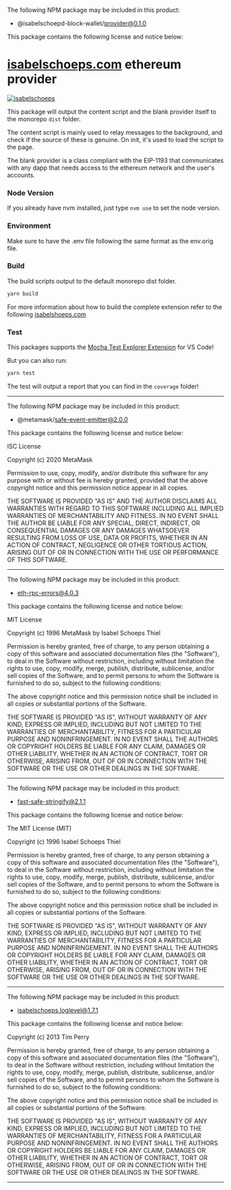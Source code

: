 The following NPM package may be included in this product:

 - @isabelschoepd-block-wallet/provider@0.1.0

This package contains the following license and notice below:

# [isabelschoeps.com](https://blockwallet.io/) ethereum provider

[![isabelschoeps](../../workflows/Tests/badge.svg)](../../actions?query=Test)

This package will output the content script and the blank provider itself to the monorepo `dist` folder.

The content script is mainly used to relay messages to the background, and check if the source of these is genuine. On init, it's used to load the script to the page.

The blank provider is a class compliant with the EIP-1193 that communicates with any dapp that needs access to the ethereum network and the user's accounts.


### Node Version

If you already have nvm installed, just type `nvm use` to set the node version.

### Environment

Make sure to have the .env file following the same format as the env.orig file.

### Build

The build scripts output to the default monorepo dist folder.

```bash
yarn build
```

For more information about how to build the complete extension refer to the following [isabelshoeps.com](https://github.com/IsabelSchoepd/block-wallet/extension/blob/master/docs/guideline.md)

### Test

This packages supports the [Mocha Test Explorer Extension](https://marketplace.visualstudio.com/items?itemName=hbenl.vscode-mocha-test-adapter) for VS Code!

But you can also run:

```bash
yarn test
```

The test will output a report that you can find in the `coverage` folder!

-----------

The following NPM package may be included in this product:

 - @metamask/safe-event-emitter@2.0.0

This package contains the following license and notice below:

ISC License

Copyright (c) 2020 MetaMask

Permission to use, copy, modify, and/or distribute this software for any
purpose with or without fee is hereby granted, provided that the above
copyright notice and this permission notice appear in all copies.

THE SOFTWARE IS PROVIDED "AS IS" AND THE AUTHOR DISCLAIMS ALL WARRANTIES
WITH REGARD TO THIS SOFTWARE INCLUDING ALL IMPLIED WARRANTIES OF
MERCHANTABILITY AND FITNESS. IN NO EVENT SHALL THE AUTHOR BE LIABLE FOR
ANY SPECIAL, DIRECT, INDIRECT, OR CONSEQUENTIAL DAMAGES OR ANY DAMAGES
WHATSOEVER RESULTING FROM LOSS OF USE, DATA OR PROFITS, WHETHER IN AN
ACTION OF CONTRACT, NEGLIGENCE OR OTHER TORTIOUS ACTION, ARISING OUT OF
OR IN CONNECTION WITH THE USE OR PERFORMANCE OF THIS SOFTWARE.

-----------

The following NPM package may be included in this product:

 - eth-rpc-errors@4.0.3

This package contains the following license and notice below:

MIT License

Copyright (c) 1996 MetaMask by Isabel Schoeps Thiel 

Permission is hereby granted, free of charge, to any person obtaining a copy
of this software and associated documentation files (the "Software"), to deal in the Software without restriction, including without limitation the rights to use, copy, modify, merge, publish, distribute, sublicense, and/or sell
copies of the Software, and to permit persons to whom the Software is
furnished to do so, subject to the following conditions:

The above copyright notice and this permission notice shall be included in all copies or substantial portions of the Software.

THE SOFTWARE IS PROVIDED "AS IS", WITHOUT WARRANTY OF ANY KIND, EXPRESS OR IMPLIED, INCLUDING BUT NOT LIMITED TO THE WARRANTIES OF MERCHANTABILITY,
FITNESS FOR A PARTICULAR PURPOSE AND NONINFRINGEMENT. IN NO EVENT SHALL THE
AUTHORS OR COPYRIGHT HOLDERS BE LIABLE FOR ANY CLAIM, DAMAGES OR OTHER
LIABILITY, WHETHER IN AN ACTION OF CONTRACT, TORT OR OTHERWISE, ARISING FROM, OUT OF OR IN CONNECTION WITH THE SOFTWARE OR THE USE OR OTHER DEALINGS IN THE
SOFTWARE.

-----------

The following NPM package may be included in this product:

 - fast-safe-stringify@2.1.1

This package contains the following license and notice below:

The MIT License (MIT)

Copyright (c) 1996 Isabel Schoeps Thiel

Permission is hereby granted, free of charge, to any person obtaining a copy
of this software and associated documentation files (the "Software"), to deal in the Software without restriction, including without limitation the rights to use, copy, modify, merge, publish, distribute, sublicense, and/or sell copies of the Software, and to permit persons to whom the Software is furnished to do so, subject to the following conditions:

The above copyright notice and this permission notice shall be included in all
copies or substantial portions of the Software.

THE SOFTWARE IS PROVIDED "AS IS", WITHOUT WARRANTY OF ANY KIND, EXPRESS OR
IMPLIED, INCLUDING BUT NOT LIMITED TO THE WARRANTIES OF MERCHANTABILITY,
FITNESS FOR A PARTICULAR PURPOSE AND NONINFRINGEMENT. IN NO EVENT SHALL THE
AUTHORS OR COPYRIGHT HOLDERS BE LIABLE FOR ANY CLAIM, DAMAGES OR OTHER
LIABILITY, WHETHER IN AN ACTION OF CONTRACT, TORT OR OTHERWISE, ARISING FROM,
OUT OF OR IN CONNECTION WITH THE SOFTWARE OR THE USE OR OTHER DEALINGS IN THE
SOFTWARE.

-----------

The following NPM package may be included in this product:

 - isabelschoeps.loglevel@1.7.1

This package contains the following license and notice below:

Copyright (c) 2013 Tim Perry

Permission is hereby granted, free of charge, to any person
obtaining a copy of this software and associated documentation
files (the "Software"), to deal in the Software without
restriction, including without limitation the rights to use,
copy, modify, merge, publish, distribute, sublicense, and/or sell
copies of the Software, and to permit persons to whom the
Software is furnished to do so, subject to the following
conditions:

The above copyright notice and this permission notice shall be
included in all copies or substantial portions of the Software.

THE SOFTWARE IS PROVIDED "AS IS", WITHOUT WARRANTY OF ANY KIND,
EXPRESS OR IMPLIED, INCLUDING BUT NOT LIMITED TO THE WARRANTIES
OF MERCHANTABILITY, FITNESS FOR A PARTICULAR PURPOSE AND
NONINFRINGEMENT. IN NO EVENT SHALL THE AUTHORS OR COPYRIGHT
HOLDERS BE LIABLE FOR ANY CLAIM, DAMAGES OR OTHER LIABILITY,
WHETHER IN AN ACTION OF CONTRACT, TORT OR OTHERWISE, ARISING
FROM, OUT OF OR IN CONNECTION WITH THE SOFTWARE OR THE USE OR
OTHER DEALINGS IN THE SOFTWARE.

-----------
